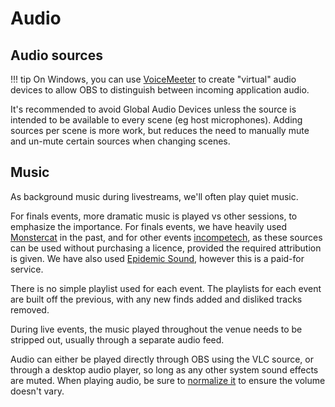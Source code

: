 # Audio

## Audio sources

!!! tip
    On Windows, you can use [VoiceMeeter](https://vb-audio.com/Voicemeeter/) to create "virtual" audio devices to allow OBS to distinguish between incoming application audio.

It's recommended to avoid Global Audio Devices unless the source is intended to be available to every scene (eg host microphones). Adding sources per scene is more work, but reduces the need to manually mute and un-mute certain sources when changing scenes.

## Music

As background music during livestreams, we'll often play quiet music.

For finals events, more dramatic music is played vs other sessions, to emphasize the importance. For finals events, we have heavily used [Monstercat](https://www.monstercat.com/) in the past, and for other events [incompetech](https://incompetech.com/), as these sources can be used without purchasing a licence, provided the required attribution is given. We have also used [Epidemic Sound](https://www.epidemicsound.com/), however this is a paid-for service.

There is no simple playlist used for each event. The playlists for each event are built off the previous, with any new finds added and disliked tracks removed.

During live events, the music played throughout the venue needs to be stripped out, usually through a separate audio feed.

Audio can either be played directly through OBS using the VLC source, or through a desktop audio player, so long as any other system sound effects are muted. When playing audio, be sure to [normalize it](https://www.alphr.com/normalize-volume-vlc) to ensure the volume doesn't vary.
